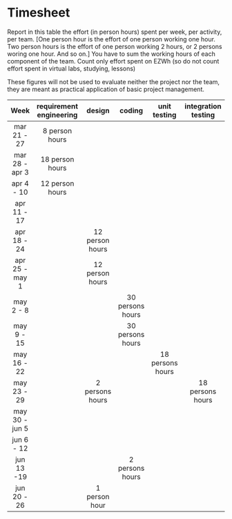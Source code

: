 # Timesheet

Report in this table the effort (in person hours) spent per week, per activity, per team. 
[One person hour is the effort of one person working one hour.
Two person hours is the effort of one person working 2 hours, or 2 persons woring one hour. And so on.]
You have to sum the working hours of each component of the team.
Count only effort spent on EZWh (so do not count effort spent in virtual labs, studying, lessons)

These figures will not be used to evaluate neither the project nor the team, they are meant as practical application of basic project management.

| Week | requirement engineering | design | coding | unit testing | integration testing | acceptance testing | management | git maven |
|:-----------:|:--------:|:-----------:|:-----------:|:----------:|:------------:|:---------------:|:-------------:|:--------------:|
| mar 21 - 27 | 8 person hours | | | | | | | |
| mar 28 - apr 3 | 18 person hours | | | | | | | |
| apr 4 - 10 | 12 person hours | | | | | | | |
| apr 11 - 17| | | | | | | | |
| apr 18 - 24|  | 12 person hours | | | | | | |
| apr 25 - may 1 | | 12 person hours | | | | | | |
| may 2 - 8  | | | 30 persons hours | | | | | |
| may 9 - 15| | | 30 persons hours | | | | | |
| may 16 - 22| | |  | 18 persons hours | | | | |
| may 23 - 29| | 2 persons hours |  |  | 18 persons hours | | | |
| may 30 - jun 5 | | | | | | 10 persons hours | | |
| jun 6 - 12 | | | | | | 10 persons hours | | |
| jun 13 -19 | |  | 2 persons hours | | | | | |
| jun 20 - 26 | | 1 person hour | | | | | 4 persons hours | |
